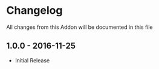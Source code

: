 # Changelog

All changes from this Addon will be documented in this file

## 1.0.0 - 2016-11-25
 - Initial Release